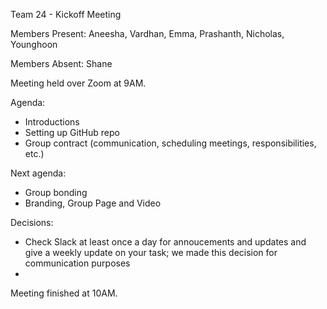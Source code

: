 Team 24 - Kickoff Meeting

Members Present: Aneesha, Vardhan, Emma, Prashanth, Nicholas, Younghoon

Members Absent: Shane

Meeting held over Zoom at 9AM.

Agenda:
- Introductions
- Setting up GitHub repo
- Group contract (communication, scheduling meetings, responsibilities, etc.)

Next agenda:
- Group bonding
- Branding, Group Page and Video

Decisions:
- Check Slack at least once a day for annoucements and updates and give a weekly update on your task; we made this decision for communication purposes
- 

Meeting finished at 10AM.
